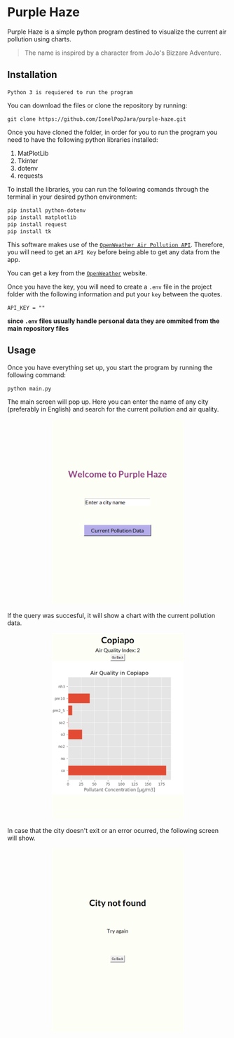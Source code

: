 # Purple Haze
Purple Haze is a simple python program destined to visualize the current air pollution using charts.

> The name is inspired by a character from JoJo's Bizzare Adventure.

## Installation

`Python 3 is requiered to run the program`

You can download the files or clone the repository by running:

```
git clone https://github.com/IonelPopJara/purple-haze.git
```

Once you have cloned the folder, in order for you to run the program you need to have the following python libraries installed:

1. MatPlotLib
2. Tkinter
3. dotenv
4. requests

To install the libraries, you can run the following comands through the terminal in your desired python environment:

``` 
pip install python-dotenv
pip install matplotlib
pip install request
pip install tk
```

This software makes use of the [`OpenWeather Air Pollution API`](https://openweathermap.org/api/air-pollution). Therefore, you will need to get an `API Key` before being able to get any data from the app.

You can get a key from the [`OpenWeather`](https://openweathermap.org/api) website.

Once you have the key, you will need to create a `.env` file in the project folder with the following information and put your `key` between the quotes.

```
API_KEY = ""
```

**since `.env` files usually handle personal data they are ommited from the main repository files**

## Usage

Once you have everything set up, you start the program by running the following command:

```
python main.py
```

The main screen will pop up. Here you can enter the name of any city (preferably in English) and search for the current pollution and air quality.

<p align='center'><img src='resources/page-1.png' width=300></p>

If the query was succesful, it will show a chart with the current pollution data.

<p align='center'><img src='resources/page-3.png' width=300></p>

In case that the city doesn't exit or an error ocurred, the following screen will show.

<p align='center'><img src='resources/page-2.png' width=300></p>